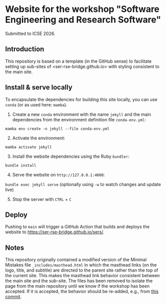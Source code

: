 # Website for the workshop "Software Engineering and Research Software"

Submitted to ICSE 2026.

## Introduction

This repository is based on a template (in the GitHub sense) to facilitate setting up
sub-sites of <ser-rse-bridge.github.io> with styling consistent to the main site.

## Install & serve locally

To encapsulate the dependencies for building this site locally, you can use `conda` (or as used here: `mamba`).

1. Create a new `conda` environment with the name `jekyll` and the main dependencies from the environment definition file `conda-env.yml`:

`mamba env create -n jekyll --file conda-env.yml`

2. Activate the environment:

`mamba activate jekyll`

3. Install the website dependencies using the Ruby `bundler`:

`bundle install`

4. Serve the website on `http://127.0.0.1:4000`:

`bundle exec jekyll serve` (optionally using `-w` to watch changes and update live)

5. Stop the server with `CTRL` + `C`

## Deploy

Pushing to `main` will trigger a GitHub Action that builds and deploys the website to https://ser-rse-bridge.github.io/sers/.

## Notes

This repository originally contained a modified version of the Minimal Mistakes file `_includes/masthead.html` in which the masthead links (on the logo, title, and subtitle) are directed to the parent site rather than the top of the current site. This makes the masthead link behavior consistent between the main site and the sub-site.
The files has been removed to isolate the page from the main repository until we know if the workshop has been accepted.
If it is accepted, the behavior should be re-added, e.g., from [this commit](https://github.com/ser-rse-bridge/sers/blob/6bb6cc484d58a1c75705ec671c97d6e2c56a8c34/_includes/masthead.html).
